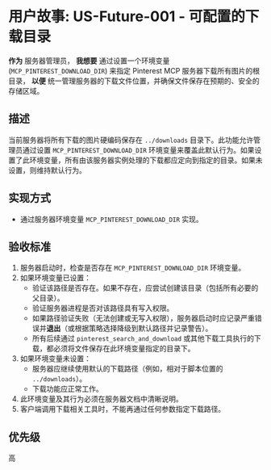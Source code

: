 # 用户故事: US-Future-001 - 可配置的下载目录

**作为** 服务器管理员，
**我想要** 通过设置一个环境变量 (`MCP_PINTEREST_DOWNLOAD_DIR`) 来指定 Pinterest MCP 服务器下载所有图片的根目录，
**以便** 统一管理服务器的下载文件位置，并确保文件保存在预期的、安全的存储区域。

## 描述

当前服务器将所有下载的图片硬编码保存在 `../downloads` 目录下。此功能允许管理员通过设置 `MCP_PINTEREST_DOWNLOAD_DIR` 环境变量来覆盖此默认行为。如果设置了此环境变量，所有由该服务器实例处理的下载都应定向到指定的目录。如果未设置，则维持默认行为。

## 实现方式

*   通过服务器环境变量 `MCP_PINTEREST_DOWNLOAD_DIR` 实现。

## 验收标准

1.  服务器启动时，检查是否存在 `MCP_PINTEREST_DOWNLOAD_DIR` 环境变量。
2.  如果环境变量已设置：
    *   验证该路径是否存在。如果不存在，应尝试创建该目录（包括所有必要的父目录）。
    *   验证服务器进程是否对该路径具有写入权限。
    *   如果路径验证失败（无法创建或无写入权限），服务器启动时应记录严重错误并**退出**（或根据策略选择降级到默认路径并记录警告）。
    *   所有后续通过 `pinterest_search_and_download` 或其他下载工具执行的下载，都必须将文件保存在此环境变量指定的目录下。
3.  如果环境变量未设置：
    *   服务器应继续使用默认的下载路径（例如，相对于脚本位置的 `../downloads`）。
    *   下载功能应正常工作。
4.  此环境变量及其行为必须在服务器文档中清晰说明。
5.  客户端调用下载相关工具时，不能再通过任何参数指定下载路径。

## 优先级

高 